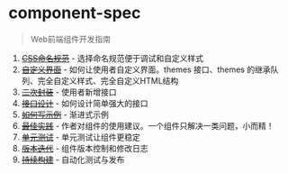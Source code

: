 # component-spec

> Web前端组件开发指南

1. ~~[CSS命名规范](./chapter/css.md)~~ - 选择命名规范便于调试和自定义样式
2. ~~[自定义界面](./chapter/custom-ui.md)~~ - 如何让使用者自定义界面。themes 接口、themes 的继承队列、完全自定义样式、完全自定义HTML结构
3. ~~[二次封装](./chapter/package.md)~~ - 使用者新增接口
4. ~~[接口设计](./chapter/api-design.md)~~ - 如何设计简单强大的接口
5. ~~[如何写示例](./chapter/example.md)~~ - 渐进式示例
6. ~~[最佳实践](./chapter/best-practice.md)~~ - 作者对组件的使用建议。一个组件只解决一类问题，小而精！
7. ~~[单元测试](./chapter/tests.md)~~ - 单元测试让组件更稳定
8. ~~[版本迭代](./chapter/version.md)~~ - 组件版本控制和修改日志
9. ~~[持续构建](./chapter/ci.md)~~ - 自动化测试与发布
